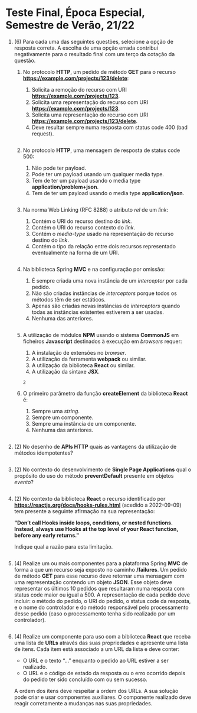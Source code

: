 # Teste Final, Época Especial, Semestre de Verão, 21/22

1. (6) Para cada uma das seguintes questões, selecione a opção de resposta correta. A escolha de uma opção errada contribui negativamente para o resultado final com um terço da cotação da questão.

    1. No protocolo **HTTP**, um pedido de método **GET** para o recurso **https://example.com/projects/123/delete**:
        1. Solicita a remoção do recurso com URI **https://example.com/projects/123**.
        2. Solicita uma representação do recurso com URI **https://example.com/projects/123**.
        3. Solicita uma representação do recurso com URI **https://example.com/projects/123/delete**.
        4. Deve resultar sempre numa resposta com status code 400 (bad request).

        ```
        ```

    2. No protocolo **HTTP**, uma mensagem de resposta de status code 500:
        1. Não pode ter payload.
        2. Pode ter um payload usando um qualquer media type.
        3. Tem de ter um payload usando o media type **application/problem+json**.
        4. Tem de ter um payload usando o media type **application/json**.

        ```
        ```

    3. Na norma Web Linking (RFC 8288) o atributo *rel* de um *link*:
        1. Contém o URI do recurso destino do *link*.
        2. Contém o URI do recurso contexto do *link*.
        3. Contém o *media-type* usado na representação do recurso destino do *link*.
        4. Contém o tipo da relação entre dois recursos representado eventualmente na forma de um URI.

        ```
        ```

    4. Na biblioteca Spring **MVC** e na configuração por omissão:
        1. É sempre criada uma nova instância de um *interceptor* por cada pedido.
        2. Não são criadas instâncias de *interceptors* porque todos os métodos têm de ser estáticos.
        3. Apenas são criadas novas instâncias de *interceptors* quando todas as instâncias existentes estiverem a ser usadas.
        4. Nenhuma das anteriores.

        ```
        ```

    5. A utilização de módulos **NPM** usando o sistema **CommonJS** em ficheiros **Javascript** destinados à execução em *browsers* requer:
        1. A instalação de extensões no *browser*.
        2. A utilização da ferramenta **webpack** ou similar.
        3. A utilização da biblioteca **React** ou similar.
        4. A utilização da sintaxe **JSX**.

        ```
        2
        ```

    6. O primeiro parâmetro da função **createElement** da biblioteca **React** é:
        1. Sempre uma *string*.
        2. Sempre um componente.
        3. Sempre uma instância de um componente.
        4. Nenhuma das anteriores.

        ```
        ```

2. (2) No desenho de **APIs HTTP** quais as vantagens da utilização de métodos idempotentes?

    ```
    ```

3. (2) No contexto do desenvolvimento de **Single Page Applications** qual o propósito do uso do método **preventDefault** presente em objetos *evento*?

    ```
    
    ```

4. (2) No contexto da biblioteca **React** o recurso identificado por **https://reactjs.org/docs/hooks-rules.html** (acedido a 2022-09-09) tem presente a seguinte afirmação na sua representação:

    **"Don’t call Hooks inside loops, conditions, or nested functions. Instead, always use Hooks at the top level of your React function, before any early returns."**

    Indique qual a razão para esta limitação.

    ```
    ```

5. (4) Realize um ou mais componentes para a plataforma Spring **MVC** de forma a que um recurso seja exposto no caminho **/failures**. Um pedido de método **GET** para esse recurso deve retornar uma mensagem com uma representação contendo um objeto **JSON**. Esse objeto deve representar os últimos 10 pedidos que resultaram numa resposta com status code maior ou igual a 500. A representação de cada pedido deve incluir: o método do pedido, o URI do pedido, o status code da resposta, e o nome do controlador e do método responsável pelo processamento desse pedido (caso o processamento tenha sido realizado por um controlador).

    ```
    ```

6. (4) Realize um componente para uso com a biblioteca **React** que receba uma lista de **URLs** através das suas propriedades e apresente uma lista de itens. Cada item está associado a um URL da lista e deve conter:

    - O URL e o texto “...” enquanto o pedido ao URL estiver a ser realizado.
    - O URL e o código de estado da resposta ou o erro ocorrido depois do pedido ter sido concluído com ou sem sucesso.

    A ordem dos itens deve respeitar a ordem dos URLs. A sua solução pode criar e usar componentes auxiliares. O componente realizado deve reagir corretamente a mudanças nas suas propriedades.

    ```
    ```
